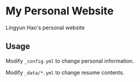 # My Personal Website

Lingyun Hao's personal website

## Usage

Modify `_config.yml` to change personal information.

Modify `_data/*.yml` to change resume contents.
